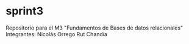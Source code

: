 # sprint3
Repositorio para el M3 "Fundamentos de Bases de datos relacionales"
Integrantes:
Nicolás Orrego
Rut Chandía
